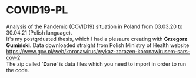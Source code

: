 # COVID19-PL
Analysis of the Pandemic (COVID19) situation in Poland from 03.03.20 to 30.04.21 (Polish language).<br>
It's my postgrduated thesis, which I had a plesaure creating with <b>Grzegorz Gumiński</b>. 
Data downloaded straight from Polish Ministry of Health website https://www.gov.pl/web/koronawirus/wykaz-zarazen-koronawirusem-sars-cov-2<br>
The zip called '<b>Dane</b>' is data files which you need to import in order to run the code. <br>
